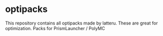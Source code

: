 # optipacks
This repository contains all optipacks made by latteru. These are great for optimization. Packs for PrismLauncher / PolyMC
